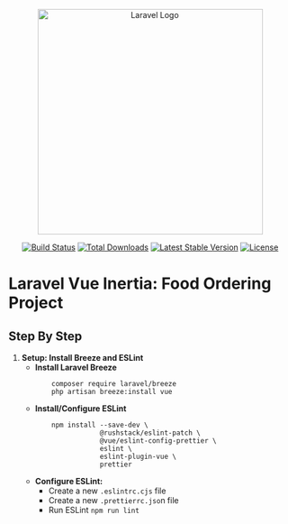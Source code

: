<p align="center"><a href="https://laravel.com" target="_blank"><img src="https://raw.githubusercontent.com/laravel/art/master/logo-lockup/5%20SVG/2%20CMYK/1%20Full%20Color/laravel-logolockup-cmyk-red.svg" width="400" alt="Laravel Logo"></a></p>

<p align="center">
<a href="https://github.com/laravel/framework/actions"><img src="https://github.com/laravel/framework/workflows/tests/badge.svg" alt="Build Status"></a>
<a href="https://packagist.org/packages/laravel/framework"><img src="https://img.shields.io/packagist/dt/laravel/framework" alt="Total Downloads"></a>
<a href="https://packagist.org/packages/laravel/framework"><img src="https://img.shields.io/packagist/v/laravel/framework" alt="Latest Stable Version"></a>
<a href="https://packagist.org/packages/laravel/framework"><img src="https://img.shields.io/packagist/l/laravel/framework" alt="License"></a>
</p>

# Laravel Vue Inertia: Food Ordering Project

## Step By Step

1. **Setup: Install Breeze and ESLint**
    - **Install Laravel Breeze**
        ```
            composer require laravel/breeze
            php artisan breeze:install vue
        ```
    - **Install/Configure ESLint**
        ```
            npm install --save-dev \
                        @rushstack/eslint-patch \
                        @vue/eslint-config-prettier \
                        eslint \
                        eslint-plugin-vue \
                        prettier
        ```
    - **Configure ESLint:**
      - Create a new `.eslintrc.cjs` file
      - Create a new `.prettierrc.jso`n file
      - Run ESLint `npm run lint`
